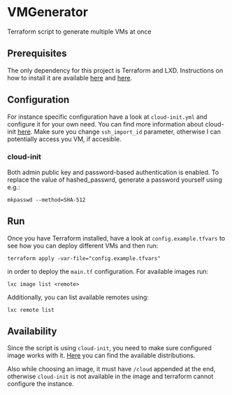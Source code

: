 # VMGenerator

Terraform script to generate multiple VMs at once

## Prerequisites

The only dependency for this project is Terraform and LXD. Instructions on how to install it are available [here](https://learn.hashicorp.com/tutorials/terraform/install-cli) and [here](https://linuxcontainers.org/lxd/getting-started-cli/).

## Configuration

For instance specific configuration have a look at `cloud-init.yml` and configure it for your own need. You can find more information about cloud-init [here](https://cloudinit.readthedocs.io/en/latest/index.html).
Make sure you change `ssh_import_id` parameter, otherwise I can potentially access you VM, if accesible.

### cloud-init

Both admin public key and password-based authentication is enabled.
To replace the value of hashed_passwrd, generate a password yourself using e.g.:

	mkpasswd --method=SHA-512

## Run

Once you have Terraform installed, have a look at `config.example.tfvars` to see how you can deploy different VMs and then run:

    terraform apply -var-file="config.example.tfvars"
    
in order to deploy the `main.tf` configuration. For available images run:

    lxc image list <remote>

Additionally, you can list available remotes using:

    lxc remote list

## Availability

Since the script is using `cloud-init`, you need to make sure configured image works with it. [Here](https://cloudinit.readthedocs.io/en/latest/topics/availability.html) you can find the available distributions.

Also while choosing an image, it must have `/cloud` appended at the end, otherwise `cloud-init` is not available in the image and terraform cannot configure the instance.
